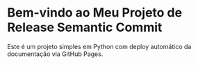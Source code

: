# Bem-vindo ao Meu Projeto de Release Semantic Commit

Este é um projeto simples em Python com deploy automático da documentação via GitHub Pages.
